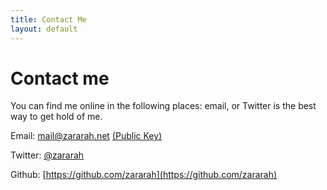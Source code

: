 ```yaml
---
title: Contact Me
layout: default
---
```


# Contact me

You can find me online in the following places: email, or Twitter is the best way to get hold of me.

Email: mail@zararah.net [(Public Key)](/about/key.html)

Twitter: [@zararah](http://twitter.com/zararah)

Github: [https://github.com/zararah](https://github.com/zararah)



